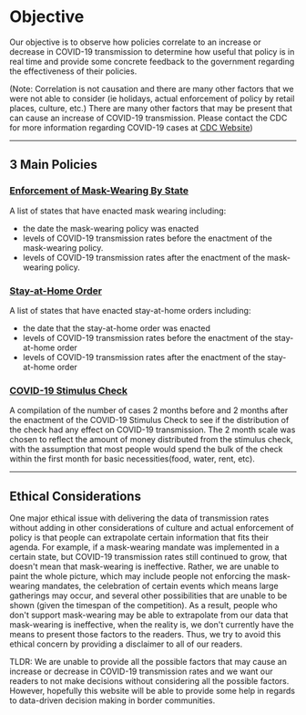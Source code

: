 # Objective

Our objective is to observe how policies correlate to an increase or decrease in COVID-19 transmission to determine how useful that policy is in real time and provide some concrete feedback to the government regarding the effectiveness of their policies.

(Note: Correlation is not causation and there are many other factors that we were not able to consider (ie holidays, actual enforcement of policy by retail places, culture, etc.) There are many other factors that may be present that can cause an increase of COVID-19 transmission. Please contact the CDC for more information regarding COVID-19 cases at [CDC Website](https://www.cdc.gov/library/researchguides/2019novelcoronavirus/websites.html))

* * *

## 3 Main Policies
### [Enforcement of Mask-Wearing By State](./maskWearing.html)

A list of states that have enacted mask wearing including:
 - the date the mask-wearing policy was enacted
 - levels of COVID-19 transmission rates before the enactment of the mask-wearing policy.
 - levels of COVID-19 transmission rates after the enactment of the mask-wearing policy.

### [Stay-at-Home Order](./stayAtHome.html)

A list of states that have enacted stay-at-home orders including:
 - the date that the stay-at-home order was enacted
 - levels of COVID-19 transmission rates before the enactment of the stay-at-home order
 - levels of COVID-19 transmission rates after the enactment of the stay-at-home order

### [COVID-19 Stimulus Check](./stimCheck.html)

A compilation of the number of cases 2 months before and 2 months after the enactment of the COVID-19 Stimulus Check to see if the distribution of the check had any effect on COVID-19 transmission. The 2 month scale was chosen to reflect the amount of money distributed from the stimulus check, with the assumption that most people would spend the bulk of the check within the first month for basic necessities(food, water, rent, etc).

* * *

## Ethical Considerations

One major ethical issue with delivering the data of transmission rates without adding in other considerations of culture and actual enforcement of policy is that people can extrapolate certain information that fits their agenda. For example, if a mask-wearing mandate was implemented in a certain state, but COVID-19 transmission rates still continued to grow, that doesn't mean that mask-wearing is ineffective. Rather, we are unable to paint the whole picture, which may include people not enforcing the mask-wearing mandates, the celebration of certain events which means large gatherings may occur, and several other possibilities that are unable to be shown (given the timespan of the competition). As a result, people who don't support mask-wearing may be able to extrapolate from our data that mask-wearing is ineffective, when the reality is, we don't currently have the means to present those factors to the readers. Thus, we try to avoid this ethical concern by providing a disclaimer to all of our readers.

TLDR: We are unable to provide all the possible factors that may cause an increase or decrease in COVID-19 transmission rates and we want our readers to not make decisions without considering all the possible factors. However, hopefully this website will be able to provide some help in regards to data-driven decision making in border communities.
